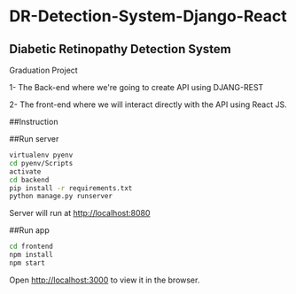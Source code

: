 # DR-Detection-System-Django-React
## Diabetic Retinopathy Detection System

Graduation Project 

1- The Back-end where we're going to create API using DJANG-REST

2- The front-end where we will interact directly with the API using React JS.

##Instruction

##Run server

```bash
virtualenv pyenv
cd pyenv/Scripts
activate
cd backend
pip install -r requirements.txt
python manage.py runserver
```
Server will run at [http://localhost:8080](http://localhost:8080)

##Run app

```bash
cd frontend
npm install
npm start
```

Open [http://localhost:3000](http://localhost:3000) to view it in the browser.






